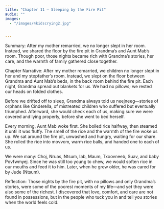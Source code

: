 ```yaml
---
title: "Chapter 11 — Sleeping by the Fire Pit"
audio: ""
images:
  - "/images/4kidscrying2.jpg"


---
```

Summary:
After my mother remarried, we no longer slept in her room. Instead, we shared the floor by the fire pit in Grandma’s and Aunt Mab’s room. Though poor, those nights became rich with Grandma’s stories, her care, and the warmth of family gathered close together.

Chapter Narrative: After my mother remarried, we children no longer slept in her and my stepfather’s room. Instead, we slept on the floor between Grandma and Aunt Mab’s beds, in the back room behind the fire pit. Each night, Grandma spread out blankets for us. We had no pillows; we rested our heads on folded clothes.

Before we drifted off to sleep, Grandma always told us neejneeg—stories of orphans like Cinderella, of mistreated children who suffered but eventually triumphed. Afterward, she would check each of us, making sure we were covered and lying properly, before she went to bed herself.

Every morning, Aunt Mab woke first. She boiled rice halfway, then steamed it until it was fluffy. The smell of the rice and the warmth of the fire woke us up. We sat around the fire pit, unwashed and hungry, waiting for our share. She rolled the rice into movvom, warm rice balls, and handed one to each of us.

We were many: Choj, Nruas, Ntsum, Iab, Maum, Txoovneeb, Suav, and baby Povfwmyej. Since he was still too young to chew, we would soften rice in our mouths and feed it to him. Later, when he grew older, he was cared for by Jude (Ntsum).

Reflection:
Those nights by the fire pit, with no pillows and only Grandma’s stories, were some of the poorest moments of my life—and yet they were also some of the richest. I discovered that love, comfort, and care are not found in possessions, but in the people who tuck you in and tell you stories when the world feels cold.
